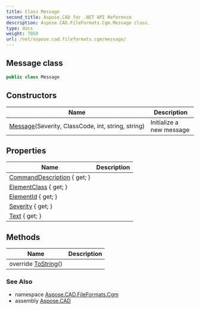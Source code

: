 ```yaml
---
title: Class Message
second_title: Aspose.CAD for .NET API Reference
description: Aspose.CAD.FileFormats.Cgm.Message class. 
type: docs
weight: 7050
url: /net/aspose.cad.fileformats.cgm/message/
---
```

## Message class

```csharp
public class Message
```

## Constructors

| Name | Description |
| --- | --- |
| [Message](message/)(Severity, ClassCode, int, string, string) | Initialize a new message |

## Properties

| Name | Description |
| --- | --- |
| [CommandDescription](../../aspose.cad.fileformats.cgm/message/commanddescription/) { get; } |  |
| [ElementClass](../../aspose.cad.fileformats.cgm/message/elementclass/) { get; } |  |
| [ElementId](../../aspose.cad.fileformats.cgm/message/elementid/) { get; } |  |
| [Severity](../../aspose.cad.fileformats.cgm/message/severity/) { get; } |  |
| [Text](../../aspose.cad.fileformats.cgm/message/text/) { get; } |  |

## Methods

| Name | Description |
| --- | --- |
| override [ToString](../../aspose.cad.fileformats.cgm/message/tostring/)() |  |

### See Also

* namespace [Aspose.CAD.FileFormats.Cgm](../../aspose.cad.fileformats.cgm/)
* assembly [Aspose.CAD](../../)


